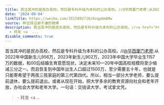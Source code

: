 ```yaml
---
title: 首当其冲的是民办高校，然后是专科升级为本科的公办高校。//@华西厦门老廖:从2022年中国新生儿956万，2023年新生儿902万，2023年中国大学毕业生1157万的数据，和...
date: '2024-09-04'
linkTitle: https://weibo.com/3515092710/OvqpUm8Mw
source: 种豆得瓜谢不谦的微博
description: 首当其冲的是民办高校，然后是专科升级为本科的公办高校。//<a href="https://weibo.com/n/%E5%8D%8E%E8%A5%BF%E5%8E%A6%E9%97%A8%E8%80%81%E5%BB%96">@华西厦门老廖</a>:从2022年中国新生儿956万，2023年新生儿902万，2023年中国大学毕业生1157万的数据，和00后结婚生育意愿现状，决定未来10—20年中国高校规模将至少缩减三分之一。而且恢复到中国年出生人口超过1500万，至少需要五十年，也就是只能寄希望于两孩三孩家庭的第三代第四代。所以，相当一部分大学老师，要么提前退休，要么提前退出。或者从现在开始，把大学多余的教育资源向社会和老年开放，办社会大学和老年大学。一句话：交钱读大学，考试拿文凭。<br><blockquote>
  - 转发 <a  ...
disable_comments: true
---
```

首当其冲的是民办高校，然后是专科升级为本科的公办高校。//<a href="https://weibo.com/n/%E5%8D%8E%E8%A5%BF%E5%8E%A6%E9%97%A8%E8%80%81%E5%BB%96">@华西厦门老廖</a>:从2022年中国新生儿956万，2023年新生儿902万，2023年中国大学毕业生1157万的数据，和00后结婚生育意愿现状，决定未来10—20年中国高校规模将至少缩减三分之一。而且恢复到中国年出生人口超过1500万，至少需要五十年，也就是只能寄希望于两孩三孩家庭的第三代第四代。所以，相当一部分大学老师，要么提前退休，要么提前退出。或者从现在开始，把大学多余的教育资源向社会和老年开放，办社会大学和老年大学。一句话：交钱读大学，考试拿文凭。<br><blockquote> - 转发 <a  ...